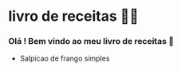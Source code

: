 # livro de receitas :man_cook:

### Olá ! Bem vindo ao meu livro de receitas :wave:

- Salpicao de frango simples

